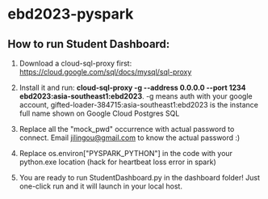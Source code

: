# ebd2023-pyspark

## **How to run Student Dashboard**:

1. Download a cloud-sql-proxy first: https://cloud.google.com/sql/docs/mysql/sql-proxy

2. Install it and run: **cloud-sql-proxy -g --address 0.0.0.0 --port 1234 ebd2023:asia-southeast1:ebd2023**. -g means auth with your google account, gifted-loader-384715:asia-southeast1:ebd2023 is the instance full name shown on Google Cloud Postgres SQL

3. Replace all the "mock_pwd" occurrence with actual password to connect. Email jilingou@gmail.com to know the actual password :)

4. Replace os.environ["PYSPARK_PYTHON"] in the code with your python.exe location (hack for heartbeat loss error in spark)

5. You are ready to run StudentDashboard.py in the dashboard folder! Just one-click run and it will launch in your local host.